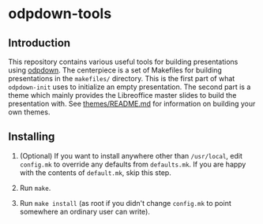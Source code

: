 # odpdown-tools

## Introduction

This repository contains various useful tools for building presentations using
[odpdown](https://github.com/thorstenb/odpdown). The centerpiece is a set of
Makefiles for building presentations in the `makefiles/` directory. This is
the first part of what `odpdown-init` uses to initialize an empty presentation.
The second part is a theme which mainly provides the Libreoffice master slides
to build the presentation with. See [themes/README.md](themes/README.md) for
information on building your own themes.

## Installing

1. (Optional) If you want to install anywhere other than `/usr/local`, edit `config.mk` to
   override any defaults from `defaults.mk`. If you are happy with the contents of
   `default.mk`, skip this step.

2. Run `make`.

3. Run `make install` (as root if you didn't change `config.mk` to point
   somewhere an ordinary user can write).
